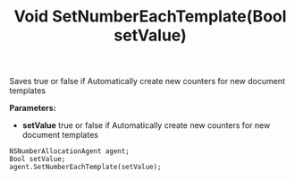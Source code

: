 ﻿---
uid: crmscript_ref_NSNumberAllocationAgent_SetNumberEachTemplate
title: Void SetNumberEachTemplate(Bool setValue)
intellisense: NSNumberAllocationAgent.SetNumberEachTemplate
keywords: NSNumberAllocationAgent, SetNumberEachTemplate
so.topic: reference
---

Saves true or false if Automatically create new counters for new document templates

**Parameters:**
 - **setValue** true or false if Automatically create new counters for new document templates


```crmscript
NSNumberAllocationAgent agent;
Bool setValue;
agent.SetNumberEachTemplate(setValue);
```

